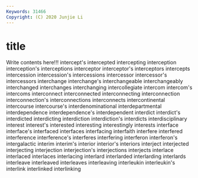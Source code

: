 ```yaml
---
Keywords: 31466
Copyright: (C) 2020 Junjie Li
---
```


# title

Write contents here!!!
intercept's 
intercepted 
intercepting 
interception 
interception's 
interceptions 
interceptor 
interceptor's
interceptors 
intercepts 
intercession 
intercession's 
intercessions 
intercessor 
intercessor's 
intercessors 
interchange 
interchange's
interchangeable 
interchangeably 
interchanged 
interchanges 
interchanging 
intercollegiate 
intercom 
intercom's 
intercoms 
interconnect
interconnected 
interconnecting 
interconnection 
interconnection's 
interconnections 
interconnects 
intercontinental 
intercourse 
intercourse's 
interdenominational
interdepartmental 
interdependence 
interdependence's 
interdependent 
interdict 
interdict's 
interdicted 
interdicting 
interdiction 
interdiction's
interdicts 
interdisciplinary 
interest 
interest's 
interested 
interesting 
interestingly 
interests 
interface 
interface's
interfaced 
interfaces 
interfacing 
interfaith 
interfere 
interfered 
interference 
interference's 
interferes 
interfering
interferon 
interferon's 
intergalactic 
interim 
interim's 
interior 
interior's 
interiors 
interject 
interjected
interjecting 
interjection 
interjection's 
interjections 
interjects 
interlace 
interlaced 
interlaces 
interlacing 
interlard
interlarded 
interlarding 
interlards 
interleave 
interleaved 
interleaves 
interleaving 
interleukin 
interleukin's 
interlink
interlinked 
interlinking 
